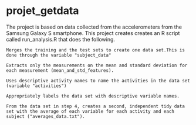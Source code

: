 # projet_getdata

The project is based on data collected from the accelerometers from the Samsung Galaxy S smartphone. 
This project creates creates an R script called run_analysis.R that does the following. 

    Merges the training and the test sets to create one data set.This is done through the variable "subject_data"
    
    Extracts only the measurements on the mean and standard deviation for each measurement (mean_and_std_features). 
    
    Uses descriptive activity names to name the activities in the data set (variable "activities")
    
    Appropriately labels the data set with descriptive variable names. 

    From the data set in step 4, creates a second, independent tidy data set with the average of each variable for each activity and each subject ("averages_data.txt").
